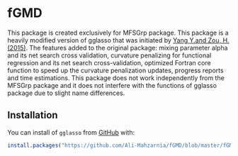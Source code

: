 # fGMD


This package is created exclusively for MFSGrp package. This package is a heavily modified version of gglasso that was initiated by [Yang Y.and Zou, H. (2015)](http://users.stat.umn.edu/~zouxx019/Papers/gglasso-paper.pdf). The features added to the original package: mixing parameter alpha and its net search cross validation, curvature penalizing for functional regression and its net search cross-validation, optimized Fortran core function to speed up the curvature penalization updates, progress reports and time estimations. This package does not work independently from the MFSGrp package and it does not interfere with the functions of gglasso package due to slight name differences.

## Installation

You can install   of `gglasso` from [GitHub](https://github.com/Ali-Mahzarnia/fGMD) with:

```R
install.packages("https://github.com/Ali-Mahzarnia/fGMD/blob/master/fGMD_1.0.tar.gz",  repos = NULL, type="source")

```


